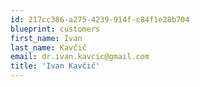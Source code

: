 ```yaml
---
id: 217cc386-a275-4239-914f-c84f1e28b704
blueprint: customers
first_name: Ivan
last_name: Kavčič
email: dr.ivan.kavcic@gmail.com
title: 'Ivan Kavčič'
---
```

